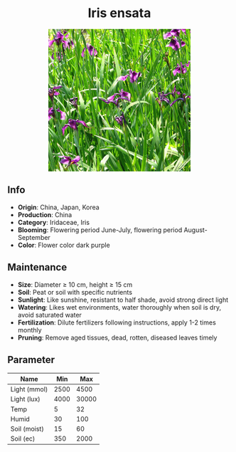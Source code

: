 <h1 align='center'>Iris ensata</h1>
<p align="center">
    <img 
        align='center'
        width='320'
        src="../images/iris ensata.png" 
        alt='Iris ensata' />
</p>

## Info

 - **Origin**: China, Japan, Korea
 - **Production**: China
 - **Category**: Iridaceae, Iris
 - **Blooming**: Flowering period June-July, flowering period August-September
 - **Color**: Flower color dark purple

## Maintenance

 - **Size**: Diameter ≥ 10 cm, height ≥ 15 cm
 - **Soil**: Peat or soil with specific nutrients
 - **Sunlight**: Like sunshine, resistant to half shade, avoid strong direct light
 - **Watering**: Likes wet environments, water thoroughly when soil is dry, avoid saturated water
 - **Fertilization**: Dilute fertilizers following instructions, apply 1-2 times monthly
 - **Pruning**: Remove aged tissues, dead, rotten, diseased leaves timely

## Parameter

| Name         | Min  | Max   |
|--------------|------|-------|
| Light (mmol) | 2500 | 4500  |
| Light (lux)  | 4000 | 30000 |
| Temp         | 5    | 32    |
| Humid        | 30   | 100    |
| Soil (moist) | 15   | 60    |
| Soil (ec)    | 350  | 2000  |